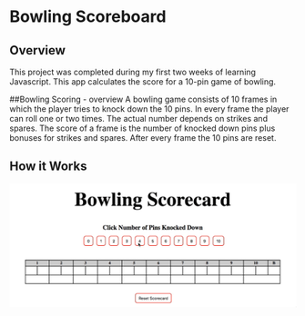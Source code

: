 # Bowling Scoreboard

## Overview
This project was completed during my first two weeks of learning Javascript. This app calculates the score for a 10-pin game of bowling.

##Bowling Scoring - overview
A bowling game consists of 10 frames in which the player tries to knock down the 10 pins. In every frame the player can roll one or two times. The actual number depends on strikes and spares. The score of a frame is the number of knocked down pins plus bonuses for strikes and spares. After every frame the 10 pins are reset.

## How it Works
![alt text](https://github.com/JenStrong/bowling-challenge/blob/master/public/gif/out.gif)
